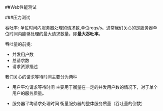 ##Web性能测试

###压力测试

吞吐率: 单位时间内服务器处理的请求数,单位reqs/s。通常我们关心的是服务器单位时间内能够处理的最大请求数量，即**最大吞吐率**。

吞吐量的前提:

- 并发用户数
- 总请求数
- 请求资源描述

我们关心的请求等待时间主要分为两种

- 用户平均请求等待时间
	主要用于衡量在一定的并发用户数的情况下，对于单个用户的服务质量。

- 服务器平均请求处理时间
	衡量服务器的整体服务质量（吞吐量的倒数）





